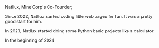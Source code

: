 Natllux, Mine'Corp's Co-Founder;

Since 2022, Natllux started coding little web pages for fun. It was a pretty good start for him.

In 2023, Natllux started doing some Python basic projects like a calculator.

In the beginning of 2024
